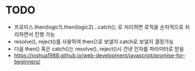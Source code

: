 # TODO

- 프로미스.then(logic1).then(logic2)...catch(); 로 처리하면 로직을 순차적으로 처리하면서 진행 가능
- resolve(), reject()를 사용하여 then으로 보낼지 catch로 보낼지 결정가능
- 다음 then() 혹은 catch()는 resolve(), reject()시 건낸 인자를 파라미터로 받음
- https://joshua1988.github.io/web-development/javascript/promise-for-beginners/